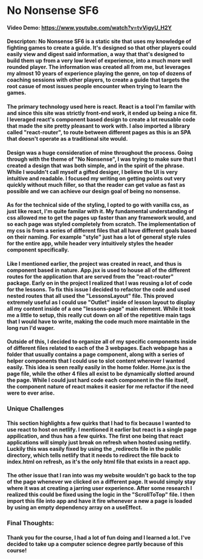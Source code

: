 # No Nonsense SF6

#### Video Demo: https://www.youtube.com/watch?v=tvVigyU_H2Y

#### Descripton: No Nonsense SF6 is a static site that uses my knowledge of fighting games to create a guide. It's designed so that other players could easily view and digest said information, a way that that's designed to build them up from a very low level of experience, into a much more well rounded player. The information was created all from me, but leverages my almost 10 years of experience playing the genre, on top of dozens of coaching sessions with other players, to create a guide that targets the root casue of most issues people encounter when trying to learn the games.

#### The primary technology used here is react. React is a tool I'm familar with and since this site was strictly front-end work, it ended up being a nice fit. I leveraged react's component based design to create a lot reusable code that made the site pretty pleasant to work with. I also imported a library called "react-router", to route between different pages as this is an SPA that doesn't operate as a traditional site would.

#### Design was a huge consideration of mine throughout the process. Going through with the theme of "No Nonsense", I was trying to make sure that I created a design that was both simple, and in the spirit of the phrase. While I wouldn't call myself a gifted desiger, I believe the UI is very intuitive and readable. I focused my writing on getting points out very quickly without much filler, so that the reader can get value as fast as possible and we can achieve our design goal of being no nonsense.

#### As for the technical side of the styling, I opted to go with vanilla css, as just like react, I'm quite familar with it. My fundamental understanding of css allowed me to get the pages up faster than any framework would, and so each page was styled completely from scratch. The implementation of my css is from a series of different files that all have different goals based on their naming. For example "style" just has a lot of general style rules for the entire app, while header very intuitively styles the header component specifically.

#### Like I mentioned earlier, the project was created in react, and thus is component based in nature. App.jsx is used to house all of the different routes for the application that are served from the "react-router" package. Early on in the project I realized that I was reusing a lot of code for the lessons. To fix this issue I decided to refactor the code and used nested routes that all used the "LessonsLayout" file. This proved extremely useful as I could use "Outlet" inside of lesson layout to display all my content inside of a one "lessons-page" main element. While it took me a little to setup, this really cut down on all of the repetitive main tags that I would have to write, making the code much more maintable in the long run I'd wager.

#### Outside of this, I decided to organize all of my specific components inside of different files related to each of the 3 webpages. Each webpage has a folder that usually contains a page component, along with a series of helper components that I could use to slot content wherever I wanted easily. This idea is seen really easily in the home folder. Home.jsx is the page file, while the other 4 files all exist to be dynamically slotted around the page. While I could just hard code each component in the file itself, the component nature of react makes it easier for me refactor if the need were to ever arise.

### Unique Challenges

#### This section highlights a few quirks that I had to fix because I wanted to use react to host on netlify. I mentioned it earlier but react is a single page appilication, and thus has a few quirks. The first one being that react applications will simply just break on refresh when hosted using netlify. Luckily this was easily fixed by using the \_redirects file in the public directory, which tells netlify that it needs to redirect the file back to index.html on refresh, as it's the only html file that exists in a react app.

#### The other issue that I ran into was my website wouldn't go back to the top of the page whenever we clicked on a different page. It would simply stay where it was at creating a jarring user experience. After some research I realized this could be fixed using the logic in the "ScrollToTop" file. I then import this file into app and have it fire whenever a new a page is loaded by using an empty dependency array on a useEffect.

### Final Thoughts:

#### Thank you for the course, I had a lot of fun doing and I learned a lot. I've decided to take up a computer science degree partly because of this course!
